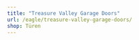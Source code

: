 ```yaml
---
title: "Treasure Valley Garage Doors"
url: /eagle/treasure-valley-garage-doors/
shop: Türen
---
```


